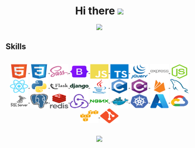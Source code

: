 <h1 align="center">
  Hi there
  <img src="https://media.giphy.com/media/hvRJCLFzcasrR4ia7z/giphy.gif" width="28">
</h1>

<p align="center">
  <a href="https://github.com/YLeonardo"><img src="https://readme-typing-svg.herokuapp.com/?lines=%F0%9F%8E%93%20Computer%20Systems%20Engineering;Full-Stack%20Developer;Frontend%20Specialist&center=true&width=800&height=110&size=30"></a>
</p>


<h2>Skills</h2>
<br>
<div style="display: inline_block" align="center">
<a href="https://developer.mozilla.org/es/docs/Glossary/HTML5"><img align="center" alt="HTML5" height="40" width="50" src="https://github.com/YLeonardo/YLeonardo/blob/main/icons/html5/html5-original.svg">
<a href="https://developer.mozilla.org/es/docs/Web/CSS"><img align="center" alt="CSS" height="40" width="50" src="https://github.com/YLeonardo/YLeonardo/blob/main/icons/css3/css3-original.svg">
<a href="https://sass-lang.com/"><img align="center" alt="Sass" height="40" width="50" src="https://github.com/YLeonardo/YLeonardo/blob/main/icons/sass/sass-original.svg">
<a href="https://getbootstrap.com/"><img align="center" alt="Bootstrap" height="40" width="50" src="https://github.com/YLeonardo/YLeonardo/blob/main/icons/bootstrap/bootstrap-original.svg">
<a href="https://developer.mozilla.org/es/docs/Web/JavaScript"><img align="center" alt="Javascript" height="40" width="50" src="https://github.com/YLeonardo/YLeonardo/blob/main/icons/javascript/javascript-plain.svg">
<a href="https://www.typescriptlang.org/"><img align="center" alt="Typescript" height="40" width="50" src="https://github.com/YLeonardo/YLeonardo/blob/main/icons/typescript/typescript-plain.svg">
<a href="https://jquery.com/"><img align="center" alt="JQuery" height="40" width="50" src="https://github.com/YLeonardo/YLeonardo/blob/main/icons/jquery/jquery-plain-wordmark.svg">
<a href="https://expressjs.com/"><img align="center" alt="Express" height="40" width="50" src="https://github.com/YLeonardo/YLeonardo/blob/main/icons/express/express-original-wordmark.svg">
<a href="https://nodejs.org/en/"><img align="center" alt="NodeJS" height="40" width="50" src="https://github.com/YLeonardo/YLeonardo/blob/main/icons/nodejs/nodejs-original.svg">
<a href="https://reactjs.org/"><img align="center" alt="ReactJS" height="40" width="50" src="https://github.com/YLeonardo/YLeonardo/blob/main/icons/react/react-original.svg">
<a href="https://www.python.org/"><img align="center" alt="Python" height="40" width="50" src="https://github.com/YLeonardo/YLeonardo/blob/main/icons/python/python-original.svg">
<a href="https://flask.palletsprojects.com/en/2.2.x/"><img align="center" alt="Flask" height="40" width="50" src="https://github.com/YLeonardo/YLeonardo/blob/main/icons/flask/flask-original-wordmark.svg">
<a href="https://www.djangoproject.com/"><img align="center" alt="Django" height="40" width="50" src="https://github.com/YLeonardo/YLeonardo/blob/main/icons/django/django-plain-wordmark.svg">
<a href="https://www.java.com/es/"><img align="center" alt="Java" height="40" width="50" src="https://github.com/YLeonardo/YLeonardo/blob/main/icons/java/java-original.svg">
<a href="https://learn.microsoft.com/es-es/cpp/c-language/organization-of-the-c-language-reference?view=msvc-170"><img align="center" alt="Lenguaje C" height="40" width="50" src="https://github.com/YLeonardo/YLeonardo/blob/main/icons/c/c-original.svg">
<a href="https://learn.microsoft.com/es-es/dotnet/csharp/tour-of-csharp/"><img align="center" alt="Lenguaje C#" height="40" width="50" src="https://github.com/YLeonardo/YLeonardo/blob/main/icons/csharp/csharp-original.svg">
<a href="https://firebase.google.com/?hl=es"><img align="center" alt="Firebase" height="40" width="50" src="https://github.com/YLeonardo/YLeonardo/blob/main/icons/firebase/firebase-plain.svg">
<a href="https://www.mysql.com/"><img align="center" alt="Mysql" height="40" width="50" src="https://github.com/YLeonardo/YLeonardo/blob/main/icons/mysql/mysql-plain.svg">
<a href="https://www.microsoft.com/es-mx/sql-server/sql-server-downloads"><img align="center" alt="Microsoftsqlserver" height="40" width="50" src="https://github.com/YLeonardo/YLeonardo/blob/main/icons/microsoftsqlserver/microsoftsqlserver-plain-wordmark.svg">
<a href="https://www.postgresql.org/"><img align="center" alt="Postgresql" height="40" width="50" src="https://github.com/YLeonardo/YLeonardo/blob/main/icons/postgresql/postgresql-original.svg">
<a href="https://redis.io/"><img align="center" alt="Redis" height="40" width="50" src="https://github.com/YLeonardo/YLeonardo/blob/main/icons/redis/redis-original-wordmark.svg">
<a href="https://es.redux.js.org/"><img align="center" alt="Redux" height="40" width="50" src="https://github.com/YLeonardo/YLeonardo/blob/main/icons/redux/redux-original.svg">
<a href="https://www.nginx.com/"><img align="center" alt="Nginx" height="40" width="50" src="https://github.com/YLeonardo/YLeonardo/blob/main/icons/nginx/nginx-original.svg">
<a href="https://www.docker.com/"><img align="center" alt="Docker" height="40" width="50" src="https://github.com/YLeonardo/YLeonardo/blob/main/icons/docker/docker-original.svg">
<a href="https://cloud.google.com/learn/what-is-kubernetes?hl=es-419#:~:text=en%20Google%20Cloud.-,Definici%C3%B3n%20de%20Kubernetes,en%20contenedores%20en%20cualquier%20lugar."><img align="center" alt="kubernetes" height="40" width="50" src="https://github.com/YLeonardo/YLeonardo/blob/main/icons/kubernetes/kubernetes-plain.svg">
<a href="https://azure.microsoft.com/es-mx"><img align="center" alt="Azure" height="40" width="50" src="https://github.com/YLeonardo/YLeonardo/blob/main/icons/azure/azure-original.svg">
<a href="https://cloud.google.com/?hl=es"><img align="center" alt="GCP" height="40" width="50" src="https://github.com/YLeonardo/YLeonardo/blob/main/icons/googlecloud/googlecloud-original.svg">
<a href="https://aws.amazon.com/es/?nc2=h_lg"><img align="center" alt="AWS" height="40" width="50" src="https://github.com/YLeonardo/YLeonardo/blob/main/icons/amazonwebservices/amazonwebservices-original.svg">
<a href="https://git-scm.com/"><img align="center" alt="Git" height="40" width="50" src="https://github.com/YLeonardo/YLeonardo/blob/main/icons/git/git-original.svg">
</div>
<br><br>
<div align="center">
  <!-- <a href="https://github.com/YLeonardo">
  <img height="180em" src="https://github-readme-stats.vercel.app/api?username=YLeonardo&show_icons=true&theme=ADD_THEME_HERE&include_all_commits=true&count_private=true"/> -->
  <img height="180em" src="https://github-readme-stats.vercel.app/api/top-langs/?username=YLeonardo&layout=compact&langs_count=7&theme=ADD_THEME_HERE"/></a>
</div>
<!-- <br><br>
<p align="center">
  <img src="https://github.com/YLeonardo/YLeonardo/blob/main/gifs/under-construction.gif" alt="underconstruction"/>
</p> -->
  
